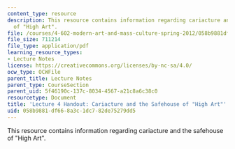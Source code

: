 ```yaml
---
content_type: resource
description: This resource contains information regarding cariacture and the safehouse
  of "High Art".
file: /courses/4-602-modern-art-and-mass-culture-spring-2012/058b9881df668a3c1dc782de75279dd5_MIT4_602S12_lec04.pdf
file_size: 711214
file_type: application/pdf
learning_resource_types:
- Lecture Notes
license: https://creativecommons.org/licenses/by-nc-sa/4.0/
ocw_type: OCWFile
parent_title: Lecture Notes
parent_type: CourseSection
parent_uid: 5f46190c-137c-8034-4567-a21c8a6c38c0
resourcetype: Document
title: 'Lecture 4 Handout: Cariacture and the Safehouse of "High Art"'
uid: 058b9881-df66-8a3c-1dc7-82de75279dd5
---
```

This resource contains information regarding cariacture and the safehouse of "High Art".